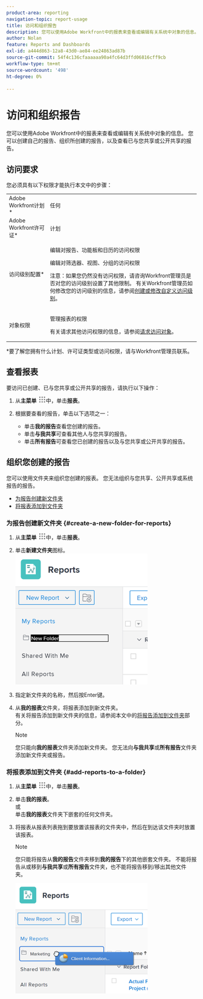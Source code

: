 ```yaml
---
product-area: reporting
navigation-topic: report-usage
title: 访问和组织报告
description: 您可以使用Adobe Workfront中的报表来查看或编辑有关系统中对象的信息。 您可以创建自己的报告、组织所创建的报告，以及查看已与您共享或公开共享的报告。
author: Nolan
feature: Reports and Dashboards
exl-id: a444d863-12a8-43d0-ae84-ee24863ad87b
source-git-commit: 54f4c136cfaaaaaa90a4fc64d3ffd06816cff9cb
workflow-type: tm+mt
source-wordcount: '498'
ht-degree: 0%

---
```


# 访问和组织报告

您可以使用Adobe Workfront中的报表来查看或编辑有关系统中对象的信息。 您可以创建自己的报告、组织所创建的报告，以及查看已与您共享或公开共享的报告。

## 访问要求

您必须具有以下权限才能执行本文中的步骤：

<table style="table-layout:auto"> 
 <col> 
 <col> 
 <tbody> 
  <tr> 
   <td role="rowheader">Adobe Workfront计划*</td> 
   <td> <p>任何</p> </td> 
  </tr> 
  <tr> 
   <td role="rowheader">Adobe Workfront许可证*</td> 
   <td> <p>计划 </p> </td> 
  </tr> 
  <tr> 
   <td role="rowheader">访问级别配置*</td> 
   <td> <p>编辑对报告、功能板和日历的访问权限</p> <p>编辑对筛选器、视图、分组的访问权限</p> <p>注意：如果您仍然没有访问权限，请咨询Workfront管理员是否对您的访问级别设置了其他限制。 有关Workfront管理员如何修改您的访问级别的信息，请参阅<a href="../../../administration-and-setup/add-users/configure-and-grant-access/create-modify-access-levels.md" class="MCXref xref">创建或修改自定义访问级别</a>。</p> </td> 
  </tr> 
  <tr> 
   <td role="rowheader">对象权限</td> 
   <td> <p>管理报表的权限</p> <p>有关请求其他访问权限的信息，请参阅<a href="../../../workfront-basics/grant-and-request-access-to-objects/request-access.md" class="MCXref xref">请求访问对象</a>。</p> </td> 
  </tr> 
 </tbody> 
</table>

&#42;要了解您拥有什么计划、许可证类型或访问权限，请与Workfront管理员联系。

## 查看报表

要访问已创建、已与您共享或公开共享的报告，请执行以下操作：

1. 从&#x200B;**主菜单** ![](assets/main-menu-icon.png)中，单击&#x200B;**报表**。

1. 根据要查看的报告，单击以下选项之一：

   * 单击&#x200B;**我的报告**&#x200B;查看您创建的报告。
   * 单击&#x200B;**与我共享**&#x200B;可查看其他人与您共享的报告。
   * 单击&#x200B;**所有报告**&#x200B;可查看您已创建的报告以及与您共享或公开共享的报告。

## 组织您创建的报告

您可以使用文件夹来组织您创建的报表。 您无法组织与您共享、公开共享或系统报告的报告。

* [为报告创建新文件夹](#create-a-new-folder-for-reports)
* [将报表添加到文件夹](#add-reports-to-a-folder)

### 为报告创建新文件夹 {#create-a-new-folder-for-reports}

1. 从&#x200B;**主菜单** ![](assets/main-menu-icon.png)中，单击&#x200B;**报表**。

1. 单击&#x200B;**新建文件夹**&#x200B;图标。\
   ![](assets/nwe-new-folder-350x346.png)

1. 指定新文件夹的名称，然后按Enter键。
1. 从&#x200B;**我的报表**&#x200B;文件夹，将报表添加到新文件夹。\
   有关将报告添加到新文件夹的信息，请参阅本文中的[将报告添加到文件夹](#add-reports-to-a-folder)部分。

   >[!NOTE]
   >
   >您只能向&#x200B;**我的报表**&#x200B;文件夹添加新文件夹。 您无法向&#x200B;**与我共享**&#x200B;或&#x200B;**所有报告**&#x200B;文件夹添加新文件夹或报告。

### 将报表添加到文件夹 {#add-reports-to-a-folder}

1. 从&#x200B;**主菜单** ![](assets/main-menu-icon.png)中，单击&#x200B;**报表**。

1. 单击&#x200B;**我的报表**。\
   或\
   单击&#x200B;**我的报表**&#x200B;文件夹下嵌套的任何文件夹。

1. 将报表从报表列表拖到要放置该报表的文件夹中，然后在到达该文件夹时放置该报表。

   >[!NOTE]
   >
   >您只能将报告从&#x200B;**我的报告**&#x200B;文件夹移到&#x200B;**我的报告**&#x200B;下的其他嵌套文件夹。 不能将报告从或移到&#x200B;**与我共享**&#x200B;或&#x200B;**所有报告**&#x200B;文件夹，也不能将报告移到/移出其他文件夹。

   ![](assets/nwe-drag-report-to-folder-350x292.png)
